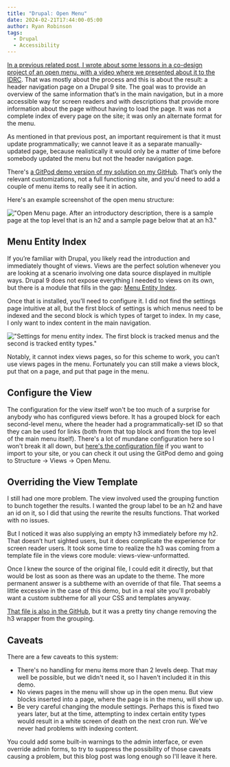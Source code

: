 ```yaml
---
title: "Drupal: Open Menu"
date: 2024-02-21T17:44:00-05:00
author: Ryan Robinson
tags:
  - Drupal
  - Accessibility
---
```


[In a previous related post, I wrote about some lessons in a co-design project of an open menu, with a video where we presented about it to the IDRC](/posts/2024/idrc-presentation/). That was mostly about the process and this is about the result: a header navigation page on a Drupal 9 site. The goal was to provide an overview of the same information that’s in the main navigation, but in a more accessible way for screen readers and with descriptions that provide more information about the page without having to load the page. It was not a complete index of every page on the site; it was only an alternate format for the menu.

As mentioned in that previous post, an important requirement is that it must update programmatically; we cannot leave it as a separate manually-updated page, because realistically it would only be a matter of time before somebody updated the menu but not the header navigation page.

There's [a GitPod demo version of my solution on my GitHub](https://github.com/ryan-l-robinson/Drupal-open-menu). That’s only the relevant customizations, not a full functioning site, and you'd need to add a couple of menu items to really see it in action.

Here's an example screenshot of the open menu structure:

!["Open Menu page. After an introductory description, there is a sample page at the top level that is an h2 and a sample page below that at an h3."](./example.png)

## Menu Entity Index

If you’re familiar with Drupal, you likely read the introduction and immediately thought of views. Views are the perfect solution whenever you are looking at a scenario involving one data source displayed in multiple ways. Drupal 9 does not expose everything I needed to views on its own, but there is a module that fills in the gap: [Menu Entity Index](https://www.drupal.org/project/menu_entity_index).

Once that is installed, you’ll need to configure it. I did not find the settings page intuitive at all, but the first block of settings is which menus need to be indexed and the second block is which types of target to index. In my case, I only want to index content in the main navigation.

!["Settings for menu entity index. The first block is tracked menus and the second is tracked entity types."](./menu-entity-index-settings.png)

Notably, it cannot index views pages, so for this scheme to work, you can’t use views pages in the menu. Fortunately you can still make a views block, put that on a page, and put that page in the menu.

## Configure the View

The configuration for the view itself won't be too much of a surprise for anybody who has configured views before. It has a grouped block for each second-level menu, where the header had a programmatically-set ID so that they can be used for links (both from that top block and from the top level of the main menu itself). There's a lot of mundane configuration here so I won't break it all down, but [here's the configuration file](https://github.com/ryan-l-robinson/Drupal-open-menu/blob/main/sync/config/views.view.open_menu.yml) if you want to import to your site, or you can check it out using the GitPod demo and going to Structure -> Views -> Open Menu.

## Overriding the View Template

I still had one more problem. The view involved used the grouping function to bunch together the results. I wanted the group label to be an h2 and have an id on it, so I did that using the rewrite the results functions. That worked with no issues.

But I noticed it was also supplying an empty h3 immediately before my h2. That doesn’t hurt sighted users, but it does complicate the experience for screen reader users. It took some time to realize the h3 was coming from a template file in the views core module: views-view-unformatted.

Once I knew the source of the original file, I could edit it directly, but that would be lost as soon as there was an update to the theme. The more permanent answer is a subtheme with an override of that file. That seems a little excessive in the case of this demo, but in a real site you'll probably want a custom subtheme for all your CSS and templates anyway.

[That file is also in the GitHub](https://github.com/ryan-l-robinson/Drupal-open-menu/blob/main/web/themes/custom/demo/templates/views/views-view-unformatted.html.twig), but it was a pretty tiny change removing the h3 wrapper from the grouping.

## Caveats

There are a few caveats to this system:

- There's no handling for menu items more than 2 levels deep. That may well be possible, but we didn't need it, so I haven't included it in this demo.
- No views pages in the menu will show up in the open menu. But view blocks inserted into a page, where the page is in the menu, will show up.
- Be very careful changing the module settings. Perhaps this is fixed two years later, but at the time, attempting to index certain entity types would result in a white screen of death on the next cron run. We've never had problems with indexing content.

You could add some built-in warnings to the admin interface, or even override admin forms, to try to suppress the possibility of those caveats causing a problem, but this blog post was long enough so I'll leave it here.

